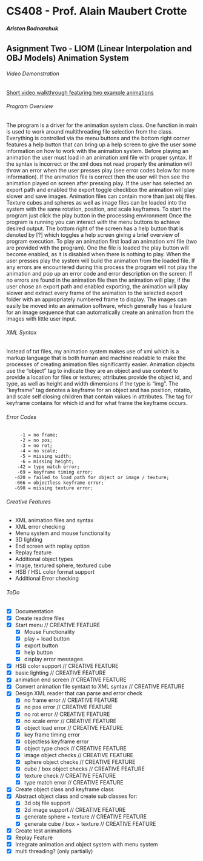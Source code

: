 # CS408 - Prof. Alain Maubert Crotte

###### **Ariston Bodnarchuk**

## Asignment Two - LIOM (Linear Interpolation and OBJ Models) Animation System

###### Video Demonstration 
[Short video walkthrough featuring two example animations](https://youtu.be/CdCNN5qxw3Y)

###### Program Overview
The program is a driver for the animation system class. One function in main is used to work around multithreading file selection from the class. Everything is controlled via the menu buttons and the bottom right corner features a help button that can bring up a help screen to give the user some information on how to work with the animation system. Before playing an animation the user must load in an animation xml file with proper syntax. If the syntax is incorrect or the xml does not read properly the animation will throw an error when the user presses play (see error codes below for more information). If the animation file is correct then the user will then see the animation played on screen after pressing play. If the user has selected an export path and enabled the export toggle checkbox the animation will play slower and save images. Animation files can contain more than just obj files. Texture cubes and spheres as well as image files can be loaded into the system with the same rotation, position, and scale keyframes. To start the program just click the play button in the processing environment
Once the program is running you can interact with the menu buttons to achieve desired output. The bottom right of the screen has a help button that is denoted by [?] which toggles a help screen giving a brief overview of program execution.
To play an animation first load an animation xml file (two are provided with the program). One the file is loaded the play button will become enabled, as it is disabled when there is nothing to play. When the user presses play the system will build the animation from the loaded file. If any errors are encountered during this process the program will not play the animation and pop up an error code and error description on the screen. If no errors are found in the animation file then the animation will play, if the user chose an export path and enabled exporting, the animation will play slower and extract every frame of the animation to the selected export folder with an appropriately numbered frame to display. The images can easily be moved into an animation software, which generally has a feature for an image sequence that can automatically create an animation from the images with little user input.


###### XML Syntax
Instead of txt files, my animation system makes use of xml which is a markup language that is both human and machine readable to make the processes of creating animation files significantly easier. Animation objects use the “object” tag to indicate they are an object and use content to provide a location for files or textures; attributes provide the object id, and type, as well as height and width dimensions if the type is “img”. The “keyframe” tag denotes a keyframe for an object and has position, rotatio, and scale self closing children that contain values in attributes. The tag for keyframe contains for which id and for what frame the keyframe occurs.

###### Error Codes
```
     -1 = no frame; 
     -2 = no pos; 
     -3 = no rot; 
     -4 = no scale; 
     -5 = missing width;
     -6 = missing height;
    -42 = type match error;
    -69 = keyframe timing error; 
   -420 = failed to load path for object or image / texture;
   -666 = objectless keyframe error;
   -690 = missing texture error;
```

###### Creative Features
 - XML animation files and syntax
 - XML error checking 
 - Menu system and mouse functionality
 - 3D lighting
 - End screen with replay option 
 - Replay feature
 - Additional object types
 - Image, textured sphere, textured cube
 - HSB / HSL color format support
 - Additional Error checking 


###### ToDo
- [x] Documentation
- [x] Create readme files
- [x] Start menu  // CREATIVE FEATURE
    - [x] Mouse Functionality 
    - [x] play + load button
    - [x] export button 
    - [x] help button
    - [x] display error messages
- [x] HSB color support // CREATIVE FEATURE
- [x] basic lighting // CREATIVE FEATURE
- [x] animation end screen // CREATIVE FEATURE 
- [x] Convert animation file syntaxt to XML syntax // CREATIVE FEATURE
- [x] Design XML reader that can parse and error check
    - [x] no frame error // CREATIVE FEATURE
    - [x] no pos error // CREATIVE FEATURE
    - [x] no rot error // CREATIVE FEATURE
    - [x] no scale error // CREATIVE FEATURE
    - [x] object load error // CREATIVE FEATURE
    - [x] key frame timing error
    - [x] objectless keyframe error
    - [x] object type check // CREATIVE FEATURE
    - [x] image object checks // CREATIVE FEATURE
    - [x] sphere object checks // CREATIVE FEATURE
    - [x] cube / box object checks // CREATIVE FEATURE
    - [x] texture check // CREATIVE FEATURE
    - [x] type match error // CREATIVE FEATURE
- [x] Create object class and keyframe class
- [x] Abstract object class and create sub classes for:
    - [x] 3d obj file support
    - [x] 2d image support // CREATIVE FEATURE
    - [x] generate sphere + texture // CREATIVE FEATURE
    - [x] generate cube / box + texture  // CREATIVE FEATURE
- [x] Create test animations
- [x] Replay Feature
- [x] Integrate animation and object system with menu system
- [x] multi threading? (only partially)
